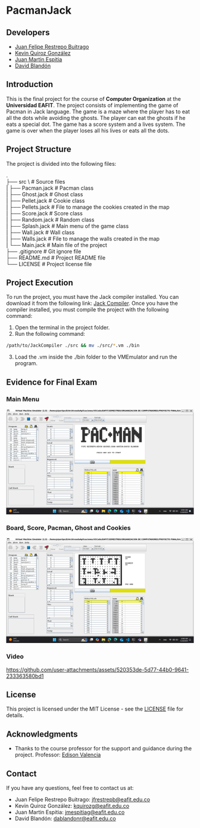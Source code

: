 # PacmanJack

## Developers
- [Juan Felipe Restrepo Buitrago](https://github.com/JuanFelipeRestrepoBuitrago)
- [Kevin Quiroz González](https://github.com/KevinQzG)
- [Juan Martin Espitia](https://github.com/jmespitiag)
- [David Blandón](https://github.com/davidblandon)

## Introduction

This is the final project for the course of **Computer Organization** at the **Universidad EAFIT**. The project consists of implementing the game of Pacman in Jack language. The game is a maze where the player has to eat all the dots while avoiding the ghosts. The player can eat the ghosts if he eats a special dot. The game has a score system and a lives system. The game is over when the player loses all his lives or eats all the dots.

## Project Structure

The project is divided into the following files:

.   
├── src \ # Source files      
|   ├── Pacman.jack # Pacman class      
|   ├── Ghost.jack # Ghost class      
|   ├── Pellet.jack # Cookie class        
|   ├── Pellets.jack # File to manage the cookies created in the map    
|   ├── Score.jack # Score class    
|   ├── Random.jack # Random class      
|   ├── Splash.jack # Main menu of the game class       
|   ├── Wall.jack # Wall class      
|   ├── Walls.jack # File to manage the walls created in the map        
|   └── Main.jack # Main file of the project        
├── .gitignore # Git ignore file    
├── README.md # Project README file     
└── LICENSE # Project license file      

## Project Execution

To run the project, you must have the Jack compiler installed. You can download it from the following link: [Jack Compiler](https://www.nand2tetris.org/software). Once you have the compiler installed, you must compile the project with the following command:

1. Open the terminal in the project folder.
2. Run the following command:

```bash
/path/to/JackCompiler ./src && mv ./src/*.vm ./bin
```

3. Load the .vm inside the ./bin folder to the VMEmulator and run the program.

## Evidence for Final Exam

### Main Menu

![Main Menu](./img/MainMenu.png)

### Board, Score, Pacman, Ghost and Cookies

![Board](./img/BoardPacmanGhostCookiesScore.png)

### Video

https://github.com/user-attachments/assets/520353de-5d77-44b0-9641-233363580bd1


## License

This project is licensed under the MIT License - see the [LICENSE](LICENSE) file for details.

## Acknowledgments

- Thanks to the course professor for the support and guidance during the project. Professor: [Edison Valencia]()

## Contact

If you have any questions, feel free to contact us at:

- Juan Felipe Restrepo Buitrago: [jfrestrepb@eafit.edu.co](mailto:jfrestrepb@eafit.edu.co)
- Kevin Quiroz González: [kquirozg@eafit.edu.co](mailto:kquirozg@eafit.edu.co)
- Juan Martin Espitia: [jmespitiag@eafit.edu.co](mailto:jmespitiag@eafit.edu.co)
- David Blandón: [dablandonr@eafit.edu.co](mailto:dablandonr@eafit.edu.co)

